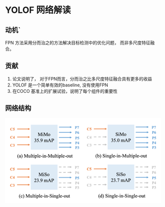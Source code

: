 # YOLOF 网络解读

##  动机`

FPN 方法采用分而治之的方法解决目标检测中的优化问题， 而非多尺度特征融合。

## 贡献

1. 论文说明了， 对于FPN而言，分而治之比多尺度特征融合具有更多的收益
2. YOLOF 是一个简单有效的baseline, 没有使用FPN
3. 在COCO 基准上的扩展试验，说明了每个组件的重要性

## 网络结构

![image-20210331152010230](../graph/image-20210331152010230.png)